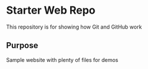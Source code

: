 # Starter Web Repo

This repository is for showing how Git and GitHub work

## Purpose	

Sample website with plenty of files for demos